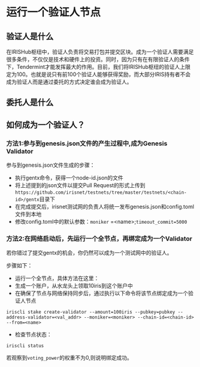 # 运行一个验证人节点

## 验证人是什么

在IRISHub枢纽中，验证人负责将交易打包并提交区块。成为一个验证人需要满足很多条件，不仅仅是技术和硬件上的投资。同时，因为只有在有限验证人的条件下，Tendermint才能发挥最大的作用。目前，我们将IRISHub枢纽的验证人上限定为100。也就是说只有前100个验证人能够获得奖励，而大部分IRIS持有者不会成为验证人而是通过委托的方式决定谁会成为验证人。

## 委托人是什么



## 如何成为一个验证人？

### 方法1:参与到genesis.json文件的产生过程中,成为Genesis Validator

参与到genesis.json文件生成的步骤：

* 执行gentx命令，获得一个node-id.json的文件
* 将上述提到的json文件以提交Pull Request的形式上传到`https://github.com/irisnet/testnets/tree/master/testnets/<chain-id>/gentx`目录下
* 在完成提交后，irisnet测试网的负责人将统一发布genesis.json和config.toml文件到本地
* 修改config.toml中的默认参数：`moniker` =\<name\>;`timeout_commit=5000`

### 方法2:在网络启动后，先运行一个全节点，再绑定成为一个Validator

若你错过了提交gentx的机会，你仍然可以成为一个测试网中的验证人。

步骤如下：

* 运行一个全节点，具体方法在这里：
* 生成一个账户，从水龙头上领取10iris到这个账户中
* 在确保了节点与网络保持同步后，通过执行以下命令将该节点绑定成为一个验证人节点
```
iriscli stake create-validator --amount=100iris --pubkey=pubkey --address-validator=<val_addr> --moniker=<moniker> --chain-id=<chain-id> --from=<name>
```
* 检查节点状态：
```
iriscli status
```
若观察到`voting_power`的权重不为0,则说明绑定成功。
